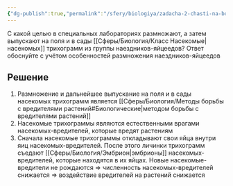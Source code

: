 ```yaml
---
{"dg-publish":true,"permalink":"/sfery/biologiya/zadacha-2-chasti-na-borbu-s-vreditelyami-rastenij/","tags":["Экология"]}
---
```


С какой целью в специальных лабораториях размножают, а затем выпускают на поля и в сады [[Сферы/Биология/Класс Насекомые\|насекомых]] трихограмм из группы наездников-яйцеедов? Ответ обоснуйте с учётом особенностей размножения наездников-яйцеедов
## Решение 
1. Размножение и дальнейшее выпускание на поля и в сады насекомых трихограмм является [[Сферы/Биология/Методы борьбы с вредителями растений#Биологические\|методом борьбы с вредителями растений]]
2. Насекомые трихограммы являются естественными врагами насекомых-вредителей, которые вредят растениям 
3. Сначала насекомые трихограммы откладывают свои яйца внутри яиц насекомых-вредителей. После этого личинки трихограмм съедают [[Сферы/Биология/Эмбрион\|эмбрионы]] насекомых-вредителей, которые находятся в их яйцах. Новые насекомые-вредители не рождаются => численность насекомых-вредителей снижается => воздействие вредителей на растений снижается 